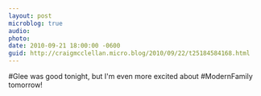 ```yaml
---
layout: post
microblog: true
audio: 
photo: 
date: 2010-09-21 18:00:00 -0600
guid: http://craigmcclellan.micro.blog/2010/09/22/t25184584168.html
---
```

#Glee was good tonight, but I'm even more excited about #ModernFamily tomorrow!
